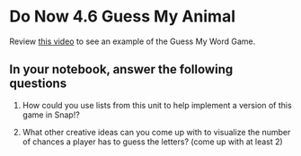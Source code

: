 # Do Now 4.6 Guess My Animal

Review [this video](https://youtu.be/H3djon837cc) to see an example of the Guess My Word Game. 

## In your notebook, answer the following questions

1. How could you use lists from this unit to help implement a version of this game in Snap!?

2. What other creative ideas can you come up with to visualize the number of chances a player has to guess the letters? (come up with at least 2)
